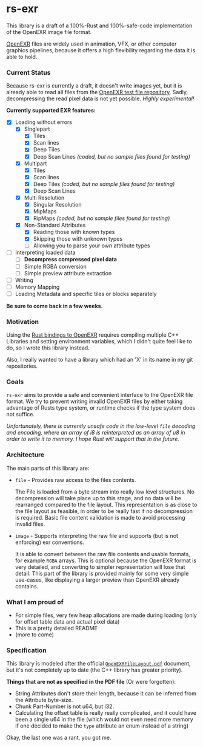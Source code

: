 # rs-exr

This library is a draft of a 100%-Rust and 100%-safe-code 
implementation of the OpenEXR image file format.

[OpenEXR](http://www.openexr.com/) 
files are widely used in animation, VFX, or 
other computer graphics pipelines, because it offers
a high flexibility regarding the data it is able to hold. 


### Current Status

Because rs-exr is currently a draft, it doesn't write images yet,
but it is already able to read all files from the
[OpenEXR test file repository](https://github.com/openexr/openexr-images/tree/master/TestImages).
Sadly, decompressing the read pixel data is not yet possible.
_Highly experimental!_

__Currently supported EXR features:__

- [x] Loading without errors
    - [x] Singlepart
        - [x] Tiles
        - [x] Scan lines
        - [x] Deep Tiles
        - [x] Deep Scan Lines _(coded, but no sample files found for testing)_
    - [x] Multipart
        - [x] Tiles
        - [x] Scan lines
        - [x] Deep Tiles _(coded, but no sample files found for testing)_
        - [x] Deep Scan Lines         
    - [x] Multi Resolution
        - [x] Singular Resolution
        - [x] MipMaps
        - [x] RipMaps _(coded, but no sample files found for testing)_
    - [x] Non-Standard Attributes
        - [x] Reading those with known types
        - [x] Skipping those with unknown types
        - [ ] Allowing you to parse your own attribute types
    
- [ ] Interpreting loaded data
    - [ ] __Decompress compressed pixel data__
    - [ ] Simple RGBA conversion
    - [ ] Simple preview attribute extraction
    
- [ ] Writing
- [ ] Memory Mapping
- [ ] Loading Metadata and specific tiles or blocks separately

__Be sure to come back in a few weeks.__

### Motivation

Using the [Rust bindings to OpenEXR](https://github.com/cessen/openexr-rs) 
requires compiling multiple C++ Libraries 
and setting environment variables, 
which I didn't quite feel like to do, 
so I wrote this library instead.

Also, I really wanted to have a library 
which had an 'X' in its name in my git repositories.

### Goals

`rs-exr` aims to provide a safe and convenient 
interface to the OpenEXR file format.
We try to prevent writing invalid OpenEXR files by
either taking advantage of Rusts type system, 
or runtime checks if the type system does not suffice.

_Unfortunately, there is currently unsafe code in the low-level `file` 
decoding and encoding, where an array of i8 is reinterpreted as an array
of u8 in order to write it to memory. I hope Rust will support that
in the future._

### Architecture

The main parts of this library are:

-   `file` - Provides raw access to the files contents.

    The File is loaded from a byte stream into really
    low level structures. No decompression will take place up to this stage,
    and no data will be rearranged compared to the file layout.
    This representation is as close to the file layout as feasible,
    in order to be really fast if no decompression is required.
    Basic file content validation is made to avoid processing invalid files.
    
    
-   `image` - Supports interpreting the raw file 
    and supports (but is not enforcing) exr conventions.
 
    It is able to convert between the raw file contents
    and usable formats, for example `RGBA` arrays. This is optional
    because the OpenEXR format is very detailed, and converting to
    simpler representation will lose that detail. This part of the 
    library is provided mainly for some very simple use-cases, like
    displaying a larger preview than OpenEXR already contains.

### What I am proud of

-   For simple files, very few heap allocations are made during loading
    (only for offset table data and actual pixel data)
-   This is a pretty detailed README
-   (more to come)

### Specification

This library is modeled after the 
official [`OpenEXRFileLayout.pdf`](http://www.openexr.com/documentation.html)
document, but it's not completely up to date
(the C++ library has greater priority).

__Things that are not as specified in the PDF file__ (Or were forgotten):

-   String Attributes don't store their length,
    because it can be inferred from the Attribute byte-size.
-   Chunk Part-Number is not u64, but i32.
-   Calculating the offset table is really really complicated,
    and it could have been a single u64 in the file
    (which would not even need more memory if one decided to make
    the `type` attribute an enum instead of a string)
    
Okay, the last one was a rant, you got me.